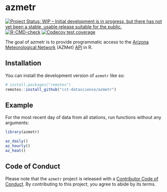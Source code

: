 
# azmetr

<!-- badges: start -->
[![Project Status: WIP – Initial development is in progress, but there has not yet been a stable, usable release suitable for the public.](https://www.repostatus.org/badges/latest/wip.svg)](https://www.repostatus.org/#wip)
[![R-CMD-check](https://github.com/cct-datascience/azmetr/actions/workflows/R-CMD-check.yaml/badge.svg)](https://github.com/cct-datascience/azmetr/actions/workflows/R-CMD-check.yaml)
[![Codecov test coverage](https://codecov.io/gh/cct-datascience/azmetr/branch/main/graph/badge.svg)](https://app.codecov.io/gh/cct-datascience/azmetr?branch=main)
<!-- badges: end -->

The goal of azmetr is to provide programmatic access to the [Arizona Meteorological Network](https://ag.arizona.edu/azmet/) (AZMet) [API](https://app.swaggerhub.com/apis/mattjh/AZMetAPI/1.0#/) in R.

## Installation

You can install the development version of `azmetr` like so:

``` r
# install.packages("remotes")
remotes::install_github("cct-datascience/azmetr")
```

## Example

For the most recent day of data from all stations, run functions without any arguments:

``` r
library(azmetr)

az_daily()
az_hourly()
az_heat()
```

## Code of Conduct
  
  Please note that the `azmetr` project is released with a [Contributor Code of Conduct](https://contributor-covenant.org/version/2/1/CODE_OF_CONDUCT.html). By contributing to this project, you agree to abide by its terms.
